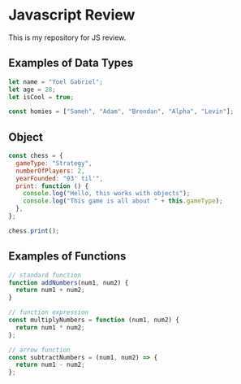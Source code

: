 # Javascript Review

This is my repository for JS review.

## Examples of Data Types

```javascript
let name = "Yoel Gabriel";
let age = 28;
let isCool = true;

const homies = ["Sameh", "Adam", "Brendan", "Alpha", "Levin"];
```

## Object

```javascript
const chess = {
  gameType: "Strategy",
  numberOfPlayers: 2,
  yearFounded: "93' til'",
  print: function () {
    console.log("Hello, this works with objects");
    console.log("This game is all about " + this.gameType);
  },
};

chess.print();
```

## Examples of Functions

```javascript
// standard function
function addNumbers(num1, num2) {
  return num1 + num2;
}

// function expression
const multiplyNumbers = function (num1, num2) {
  return num1 * num2;
};

// arrow function
const subtractNumbers = (num1, num2) => {
  return num1 - num2;
};
```
